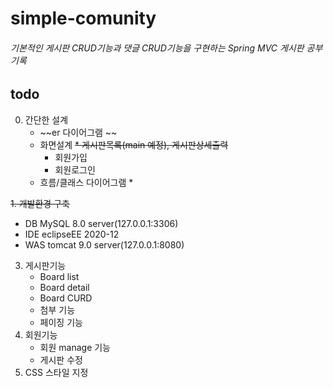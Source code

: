 simple-comunity
================
###### 기본적인 게시판 CRUD기능과 댓글 CRUD기능을 구현하는 Spring MVC 게시판 공부 기록


todo
----------------
0. 간단한 설계
   * ~~er 다이어그램 ~~
   * 화면설계 
      ~~* 게시판목록(main 예정), 게시판상세출력~~
      * 회원가입
      * 회원로그인
   * 흐름/클래스 다이어그램
      *
   
~~1. 개발환경 구축~~
   * DB
   MySQL 8.0 server(127.0.0.1:3306)
   * IDE
   eclipseEE 2020-12
   * WAS
   tomcat 9.0 server(127.0.0.1:8080)
   
3. 게시판기능 
   * Board list
   * Board detail
   * Board CURD
   * 첨부 기능
   * 페이징 기능
4. 회원기능
   * 회원 manage 기능
   * 게시판 수정
5. CSS 스타일 지정
   
